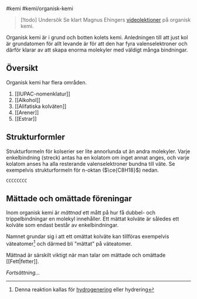 #kemi #kemi/organisk-kemi 

> [!todo] Undersök
> Se klart Magnus Ehingers [videolektioner](https://www.youtube.com/playlist?list=PLELzwOckEbihFIsPoqP3fO45HgwxIMDbY) på organisk kemi.

Organisk kemi är i grund och botten kolets kemi. Anledningen till att just kol är grundatomen för allt levande är för att den har fyra valenselektroner och därför klarar av att skapa enorma molekyler med väldigt många bindningar.
## Översikt
Organisk kemi har flera områden.
1. [[IUPAC-nomenklatur]]
2. [[Alkohol]]
3. [[Alifatiska kolväten]]
4. [[Arener]]
5. [[Estrar]]
## Strukturformler
Strukturformeln för kolserier ser lite annorlunda ut än andra molekyler. Varje enkelbindning (streck) antas ha en kolatom om inget annat anges, och varje kolatom anses ha alla resterande valenselektroner bundna till väte. Se exempelvis strukturformeln för n-oktan ($\ce{C8H18}$) nedan.

```smiles
CCCCCCCC
```
## Mättade och omättade föreningar
Inom organisk kemi är *mättnad* ett mått på hur få dubbel- och trippelbindningar en molekyl innehåller. Ett mättat kolväte är således ett kolväte som endast består av enkelbindningar.

Namnet grundar sig i att ett omättat kolväte kan tillföras exempelvis väteatomer[^1] och därmed bli "mättat" på väteatomer.

Mättnad är särskilt viktigt när man talar om mättade och omättade [[Fett|fetter]].

*Fortsättning...*

[^1]: Denna reaktion kallas för [hydrogenering](https://sv.wikipedia.org/wiki/Hydrogenering) eller hydrering